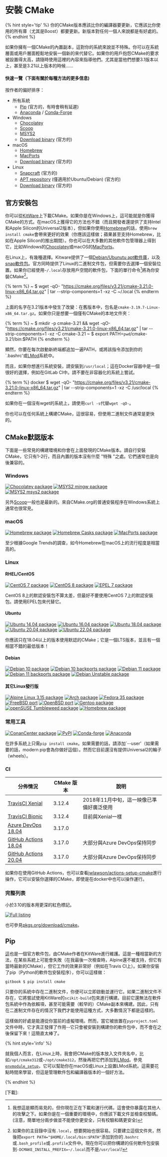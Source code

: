 # 安裝 CMake

{% hint style='tip' %}
你的CMake版本應該比你的編譯器要更新，它應該比你使用的所有庫（尤其是Boost）都要更新。新版本對任何一個人來說都是有好處的。
{% endhint %}

如果你擁有一個CMake的內置副本，這對你的系統來說並不特殊。你可以在系統層面或用戶層面輕鬆地安裝一個新的來代替它。如果你的用戶抱怨CMake的要求被設置得太高，請隨時使用這裡的內容來指導他們。尤其是當他們想要3.1版本以上，甚至是3.21以上版本的時候......

#### 快速一覽（下面有關於每種方法的更多信息)

按作者的偏好排序：

* 所有系統
    - [Pip][PyPI] (官方的，有時會稍有延遲)
    - [Anaconda][] / [Conda-Forge][]
* Windows
    - [Chocolatey][]
    - [Scoop][]
    - [MSYS2][]
    - [Download binary][download] (官方的)
* macOS
    - [Homebrew][]
    - [MacPorts][]
    - [Download binary][download] (官方的)
* Linux
    - [Snapcraft][snap] (官方的)
    - [APT repository][apt] (僅適用於Ubuntu/Debian) (官方的)
    - [Download binary][download] (官方的)

## 官方安裝包

你可以從[KitWare][download]上下載CMake。如果你是在Windows上，這可能就是你獲得CMake的方式。在macOS上獲得它的方法也不錯（而且開發者還提供了支持Intel和Apple Silicon的Universal2版本），但如果你使用[Homebrew](https://brew.sh)的話，使用`brew install cmake`會帶來更好的效果（你應該這樣做；蘋果甚至支持Homebrew，比如在Apple Silicon的推出期間）。你也可以在大多數的其他軟件包管理器上得到它，比如Windows的[Chocolatey](https://chocolatey.org)或macOS的[MacPorts](https://www.macports.org)。

在Linux上，有幾種選擇。Kitware提供了一個[Debian/Ubunutu apt軟件庫][apt]，以及[snap軟件包][snap]。官方同時提供了Linux的二進制文件包，但需要你去選擇一個安裝位置。如果你已經使用`~/.local`存放用戶空間的軟件包，下面的單行命令[^1]將為你安裝CMake[^2]。

{% term %}
~ $ wget -qO- "https://cmake.org/files/v3.21/cmake-3.21.0-linux-x86_64.tar.gz" | tar --strip-components=1 -xz -C ~/.local
{% endterm %}

上面的名字在3.21版本中發生了改變：在舊版本中，包名是`cmake-3.19.7-Linux-x86_64.tar.gz`。如果你只是想要一個僅有CMake的本地文件夾：

{% term %}
~ $ mkdir -p cmake-3.21 && wget -qO- "https://cmake.org/files/v3.21/cmake-3.21.0-linux-x86_64.tar.gz" | tar --strip-components=1 -xz -C cmake-3.21
~ $ export PATH=`pwd`/cmake-3.21/bin:$PATH
{% endterm %}

顯然，你要在每次啟動新終端都追加一遍PATH，或將該指令添加到你的`.bashrc'或[LMod][]系統中。

而且，如果你想進行系統安裝，請安裝到`/usr/local`；這在Docker容器中是一個很好的選擇，例如在GitLab CI中。請不要在非容器化的系統上嘗試。

{% term %}
docker $ wget -qO- "https://cmake.org/files/v3.21/cmake-3.21.0-linux-x86_64.tar.gz" | tar --strip-components=1 -xz -C /usr/local
{% endterm %}

如果你在一個沒有wget的系統上，請使用`curl -s`代替`wget -qO-`。

你也可以在任何系統上構建CMake，這很容易，但使用二進制文件通常是更快的。

## CMake默認版本

下面是一些常見的構建環境和你會在上面發現的CMake版本。請自行安裝CMake，它只有1-2行，而且內置的版本沒有什麼 "特殊 "之處。它們通常也是向後兼容的。

### Windows

[![Chocolatey package](https://repology.org/badge/version-for-repo/chocolatey/cmake.svg)][chocolatey]
[![MSYS2 mingw package](https://repology.org/badge/version-for-repo/msys2_mingw/cmake.svg)][MSYS2]
[![MSYS2 msys2 package](https://repology.org/badge/version-for-repo/msys2_msys2/cmake.svg)][MSYS2]

另外[Scoop][scoop]一般也是最新的。來自CMake.org的普通安裝程序在Windows系統上通常也很常見。

### macOS

[![Homebrew package](https://repology.org/badge/version-for-repo/homebrew/cmake.svg)][homebrew]
[![Homebrew Casks package](https://repology.org/badge/version-for-repo/homebrew_casks/cmake.svg)][homebrew-cask]
[![MacPorts package](https://repology.org/badge/version-for-repo/macports/cmake.svg)][macports]

至少根據Google Trends的調查，如今Homebrew在macOS上的流行程度是相當高的。

### Linux

#### RHEL/CentOS

[![CentOS 7 package](https://repology.org/badge/version-for-repo/centos_7/cmake.svg?minversion=3.10.0)][centos]
[![CentOS 8 package](https://repology.org/badge/version-for-repo/centos_8/cmake.svg?minversion=3.10.0)][centos]
[![EPEL 7 package](https://repology.org/badge/version-for-repo/epel_7/cmake.svg?minversion=3.10.0)][centos]

CentOS 8上的默認安裝包不算太差，但最好不要使用CentOS 7上的默認安裝包。請使用EPEL包來代替它。

#### Ubuntu

[![Ubuntu 14.04 package](https://repology.org/badge/version-for-repo/ubuntu_14_04/cmake.svg?minversion=3.10.0)](https://launchpad.net/ubuntu/trusty/+source/cmake)
[![Ubuntu 16.04 package](https://repology.org/badge/version-for-repo/ubuntu_16_04/cmake.svg?minversion=3.10.0)](https://launchpad.net/ubuntu/xenial/+source/cmake)
[![Ubuntu 18.04 package](https://repology.org/badge/version-for-repo/ubuntu_18_04/cmake.svg?minversion=3.10.0)](https://launchpad.net/ubuntu/bionic/+source/cmake)
[![Ubuntu 20.04 package](https://repology.org/badge/version-for-repo/ubuntu_20_04/cmake.svg?minversion=3.10.0)](https://launchpad.net/ubuntu/focal/+source/cmake)
[![Ubuntu 22.04 package](https://repology.org/badge/version-for-repo/ubuntu_22_04/cmake.svg?minversion=3.10.0)](https://launchpad.net/ubuntu/jammy/+source/cmake)

你應該只在18.04以上的版本使用默認的CMake；它是一個LTS版本，並且有一個相當不錯的最低版本！

#### Debian

[![Debian 10 package](https://repology.org/badge/version-for-repo/debian_10/cmake.svg)][repology] 
[![Debian 10 backports package](https://repology.org/badge/version-for-repo/debian_10_backports/cmake.svg)][repology] 
[![Debian 11 package](https://repology.org/badge/version-for-repo/debian_11/cmake.svg)][repology] 
[![Debian 11 backports package](https://repology.org/badge/version-for-repo/debian_11_backports/cmake.svg)][repology] 
[![Debian Unstable package](https://repology.org/badge/version-for-repo/debian_unstable/cmake.svg)][repology]

#### 其它Linux發行版

[![Alpine Linux 3.15 package](https://repology.org/badge/version-for-repo/alpine_3_15/cmake.svg)](https://pkgs.alpinelinux.org/packages?name=cmake&branch=v3.15)
[![Arch package](https://repology.org/badge/version-for-repo/arch/cmake.svg)][repology]
[![Fedora 35 package](https://repology.org/badge/version-for-repo/fedora_35/cmake.svg)][repology]
[![FreeBSD port](https://repology.org/badge/version-for-repo/freebsd/cmake.svg)][repology]
[![OpenBSD port](https://repology.org/badge/version-for-repo/openbsd/cmake.svg)][repology]
[![Gentoo package](https://repology.org/badge/version-for-repo/gentoo/cmake.svg)][repology]
[![openSUSE Tumbleweed package](https://repology.org/badge/version-for-repo/opensuse_tumbleweed/cmake.svg)][repology]
[![Homebrew package](https://repology.org/badge/version-for-repo/homebrew/cmake.svg)][homebrew]


### 常用工具

[![ConanCenter package](https://repology.org/badge/version-for-repo/conancenter/cmake.svg)][repology]
[![PyPI](https://img.shields.io/pypi/v/cmake)][PyPI]
[![Conda-forge](https://img.shields.io/conda/vn/conda-forge/cmake.svg)][Conda-Forge]
[![Anaconda](https://anaconda.org/anaconda/cmake/badges/version.svg?style=flat)][Anaconda]


在許多系統上只需`pip install cmake`。如果需要的話，請添加`--user'（如果需要的話，modern pip會為你做好這個）。然而它目前還沒有提供Universal2的輪子（wheels）。


### CI

| 分佈情況 | CMake 版本 | 說明 |
|---------------|---------------|-------|
| [TravisCI Xenial](https://docs.travis-ci.com/user/reference/xenial/#compilers-and-build-toolchain) | 3.12.4 | 2018年11月中旬，這一映像已準備好廣泛使用 |
| [TravisCI Bionic](https://docs.travis-ci.com/user/reference/bionic/#compilers-and-build-toolchain) | 3.12.4 | 目前與Xenial一樣 |
| [Azure DevOps 18.04](https://docs.microsoft.com/en-us/azure/devops/pipelines/agents/hosted?view=azure-devops#use-a-microsoft-hosted-agent) | 3.17.0 | |
| [GitHub Actions 18.04](https://github.com/actions/virtual-environments/blob/main/images/linux/Ubuntu1804-README.md) | 3.17.0 | 大部分與Azure DevOps保持同步 |
| [GitHub Actions 20.04](https://github.com/actions/virtual-environments/blob/main/images/linux/Ubuntu2004-README.md) | 3.17.0 | 大部分與Azure DevOps保持同步 |

如果你在使用GitHub Actions，也可以查看[jwlawson/actions-setup-cmake](https://github.com/marketplace/actions/actions-setup-cmake)進行操作，它可以安裝你選擇的CMake，即使是在docker中也可以操作運行。

### 完整列表

小於3.10的版本用更深的紅色標記。

[![Full listing](https://repology.org/badge/vertical-allrepos/cmake.svg?columns=3&minversion=3.10.0)][repology]

也可參見[pkgs.org/download/cmake](https://pkgs.org/download/cmake)。

## Pip

[這][PyPI]也是一個官方軟件包，由CMake作者在KitWare進行維護。這是一種相當新的方法，在某些系統上可能會失敗（在我最後一次檢查時，Alpine還不被支持，但它有當時最新的CMake），但它工作的效果非常好（例如在Travis CI上）。如果你安裝了pip（Python的軟件包安裝程序），你可以這樣做：

```term
gitbook $ pip install cmake
```

只要你的系統中存在二進制文件，你便可以立即啟動並運行它。如果二進制文件不存在，它將嘗試使用KitWare的`scikit-build`包來進行構建。目前它還無法在軟件包系統中作為依賴項，甚至可能需要（較早的）CMake副本來構建。因此，只有在二進制文件存在的情況下我們才能使用這種方式，大多數情況下都是這樣的。

這樣做的好處是能遵從你當前的虛擬環境。然而，當它被放置在`pyproject.toml`文件中時，它才真正發揮了作用--它只會被安裝到構建你的軟件包中，而不會在之後保留下來！這簡直太棒了。

{% hint style='info' %}

就我個人而言，在Linux上時，我會把CMake的版本放入文件夾名中，比如`/opt/cmake312`或`~/opt/cmake312`，然後再把它們添加到[LMod][]。參見[`envmodule_setup`][envmodule_setup]，它可以幫助你在macOS或Linux上設置LMod系統。這需要花點時間來學習，但這是管理軟件包和編譯器版本的一個好方法。

[envmodule_setup]: https://github.com/CLIUtils/envmodule_setup
{% endhint %}

[^1]: 我想這是顯而易見的，但你現在正在下載和運行代碼，這會使你暴露在其他人的攻擊之下。如果你是在一個重要的環境中，你應該下載文件並檢查校驗碼。(注意，簡單地分兩步做並不能使你更安全，只有校驗和碼更安全)
[^2]: 如果你的主目錄中沒有`.local`，想要開始也很容易。只要建立這個文件夾，然後把`export PATH="$HOME/.local/bin:$PATH"`添加到你的`.bashrc`或`.bash_profile`或`.profile`文件中。現在你可以把你構建的任何軟件包安裝到`-DCMAKE_INSTALL_PREFIX=~/.local`而不是`/usr/local`!

[repology]:      https://repology.org/project/cmake/versions
[LMod]:          http://lmod.readthedocs.io/en/latest/
[apt]:           https://apt.kitware.com/
[snap]:          https://snapcraft.io/cmake
[PyPI]:          https://pypi.org/project/cmake/
[chocolatey]:    https://chocolatey.org/packages/cmake
[scoop]:         https://github.com/ScoopInstaller/Main/blob/master/bucket/cmake.json
[MSYS2]:         https://packages.msys2.org/base/mingw-w64-cmake
[anaconda]:      https://anaconda.org/anaconda/cmake
[conda-forge]:   https://github.com/conda-forge/cmake-feedstock
[download]:      https://cmake.org/download/
[homebrew]:      https://formulae.brew.sh/formula/cmake
[homebrew-cask]: https://formulae.brew.sh/cask/cmake
[macports]:      https://ports.macports.org/port/cmake/summary
[centos]:        https://rpms.remirepo.net/rpmphp/zoom.php?rpm=cmake
[下載]: 
